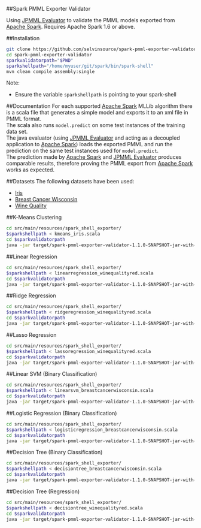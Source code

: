 ##Spark PMML Exporter Validator

Using [JPMML Evaluator] to validate the PMML models exported from [Apache Spark].
Requires Apache Spark 1.6 or above.

##Installation
```sh
git clone https://github.com/selvinsource/spark-pmml-exporter-validator.git
cd spark-pmml-exporter-validator
sparkvalidatorpath="$PWD"
sparkshellpath="/home/myuser/git/spark/bin/spark-shell"
mvn clean compile assembly:single
```
Note: 
* Ensure the variable `sparkshellpath` is pointing to your spark-shell 

##Documentation
For each supported [Apache Spark] MLLib algorithm there is a scala file that generates a simple model and exports it to an xml file in PMML format.   
The scala also runs `model.predict` on some test instances of the training data set.   
The java evaluator (using [JPMML Evaluator] and acting as a decoupled application to [Apache Spark]) loads the exported PMML and run the prediction on the same test instances used for `model.predict`.   
The prediction made by [Apache Spark] and [JPMML Evaluator] produces comparable results, therefore proving the PMML export from [Apache Spark] works as expected.

##Datasets
The following datasets have been used:
* [Iris]
* [Breast Cancer Wisconsin]
* [Wine Quality]

##K-Means Clustering
```sh
cd src/main/resources/spark_shell_exporter/
$sparkshellpath < kmeans_iris.scala
cd $sparkvalidatorpath 
java -jar target/spark-pmml-exporter-validator-1.1.0-SNAPSHOT-jar-with-dependencies.jar KMeansModel
```

##Linear Regression
```sh
cd src/main/resources/spark_shell_exporter/
$sparkshellpath < linearregression_winequalityred.scala
cd $sparkvalidatorpath 
java -jar target/spark-pmml-exporter-validator-1.1.0-SNAPSHOT-jar-with-dependencies.jar LinearRegressionModel
```

##Ridge Regression
```sh
cd src/main/resources/spark_shell_exporter/
$sparkshellpath < ridgeregression_winequalityred.scala
cd $sparkvalidatorpath 
java -jar target/spark-pmml-exporter-validator-1.1.0-SNAPSHOT-jar-with-dependencies.jar RidgeRegressionModel
```

##Lasso Regression
```sh
cd src/main/resources/spark_shell_exporter/
$sparkshellpath < lassoregression_winequalityred.scala
cd $sparkvalidatorpath 
java -jar target/spark-pmml-exporter-validator-1.1.0-SNAPSHOT-jar-with-dependencies.jar LassoModel
```

##Linear SVM (Binary Classification)
```sh
cd src/main/resources/spark_shell_exporter/
$sparkshellpath < linearsvm_breastcancerwisconsin.scala
cd $sparkvalidatorpath 
java -jar target/spark-pmml-exporter-validator-1.1.0-SNAPSHOT-jar-with-dependencies.jar SVMModel
```

##Logistic Regression (Binary Classification)
```sh
cd src/main/resources/spark_shell_exporter/
$sparkshellpath < logisticregression_breastcancerwisconsin.scala
cd $sparkvalidatorpath 
java -jar target/spark-pmml-exporter-validator-1.1.0-SNAPSHOT-jar-with-dependencies.jar LogisticRegressionModel
```

##Decision Tree (Binary Classification)
```sh
cd src/main/resources/spark_shell_exporter/
$sparkshellpath < decisiontree_breastcancerwisconsin.scala
cd $sparkvalidatorpath 
java -jar target/spark-pmml-exporter-validator-1.1.0-SNAPSHOT-jar-with-dependencies.jar DecisionTreeModel
```

##Decision Tree (Regression)
```sh
cd src/main/resources/spark_shell_exporter/
$sparkshellpath < decisiontree_winequalityred.scala
cd $sparkvalidatorpath 
java -jar target/spark-pmml-exporter-validator-1.1.0-SNAPSHOT-jar-with-dependencies.jar DecisionTreeModel
```

[JPMML Evaluator]:https://github.com/jpmml/jpmml-evaluator
[Apache Spark]:https://github.com/apache/spark
[Iris]:https://github.com/selvinsource/spark-pmml-exporter-validator/blob/master/src/main/resources/datasets/iris_kmeans.md
[Breast Cancer Wisconsin]:https://github.com/selvinsource/spark-pmml-exporter-validator/blob/master/src/main/resources/datasets/breastcancerwisconsin_binaryclassification.md
[Wine Quality]:https://github.com/selvinsource/spark-pmml-exporter-validator/blob/master/src/main/resources/datasets/winequalityred_linearregression.md

